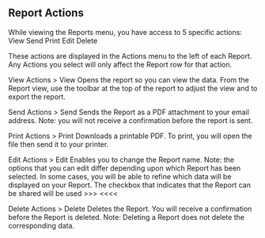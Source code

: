 ## Report Actions

While viewing the Reports menu, you have access to 5 specific actions: 
View
Send
Print
Edit
Delete

These actions are displayed in the Actions menu to the left of each Report. Any Actions you select will only affect the Report row for that action.

View
Actions > View
Opens the report so you can view the data.
From the Report view, use the toolbar at the top of the report to adjust the view and to export the report.

Send
Actions > Send
Sends the Report as a PDF attachment to your email address.
Note: you will not receive a confirmation before the report is sent. 

Print
Actions > Print
Downloads a printable PDF. To print, you will open the file then send it to your printer.

Edit
Actions > Edit
Enables you to change the Report name.
Note: the options that you can edit differ depending upon which Report has been selected. In some cases, you will be able to refine which data will be displayed on your Report.
The checkbox that indicates that the Report can be shared will be used >>> <<<<

Delete
Actions > Delete
Deletes the Report.
You will receive a confirmation before the Report is deleted.
Note: Deleting a Report does not delete the corresponding data.
